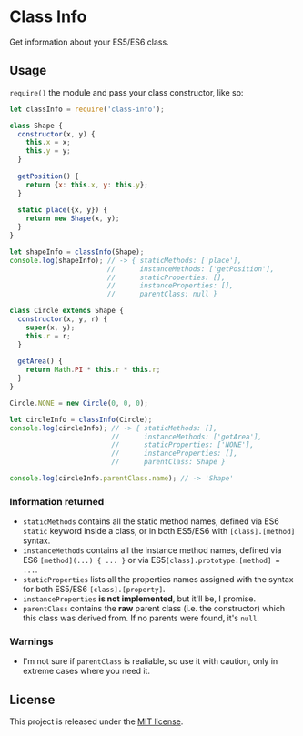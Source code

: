 # Class Info

Get information about your ES5/ES6 class.


## Usage

`require()` the module and pass your class constructor, like so:

```js
let classInfo = require('class-info');

class Shape {
  constructor(x, y) {
    this.x = x;
    this.y = y;
  }
  
  getPosition() {
    return {x: this.x, y: this.y};
  }
  
  static place({x, y}) {
    return new Shape(x, y);
  }
}

let shapeInfo = classInfo(Shape);
console.log(shapeInfo); // -> { staticMethods: ['place'],
                        //      instanceMethods: ['getPosition'],
                        //      staticProperties: [],
                        //      instanceProperties: [],
                        //      parentClass: null }

class Circle extends Shape {
  constructor(x, y, r) {
    super(x, y);
    this.r = r;
  }
  
  getArea() {
    return Math.PI * this.r * this.r;
  }
}

Circle.NONE = new Circle(0, 0, 0);

let circleInfo = classInfo(Circle);
console.log(circleInfo); // -> { staticMethods: [],
                         //      instanceMethods: ['getArea'],
                         //      staticProperties: ['NONE'],
                         //      instanceProperties: [],
                         //      parentClass: Shape }

console.log(circleInfo.parentClass.name); // -> 'Shape'
```

### Information returned

- `staticMethods` contains all the static method names, defined via ES6 `static`
  keyword inside a class, or in both ES5/ES6 with `[class].[method]` syntax.
- `instanceMethods` contains all the instance method names, defined via ES6
  `[method](...) { ... }` or via ES5`[class].prototype.[method] = ...`.
- `staticProperties` lists all the properties names assigned with the syntax for
  both ES5/ES6 `[class].[property]`.
- `instanceProperties` **is not implemented**, but it'll be, I promise.
- `parentClass` contains the **raw** parent class (i.e. the constructor) which
  this class was derived from. If no parents were found, it's `null`.

### Warnings

- I'm not sure if `parentClass` is realiable, so use it with caution, only in
  extreme cases where you need it.


## License

This project is released under the [MIT license](LICENSE.txt).

